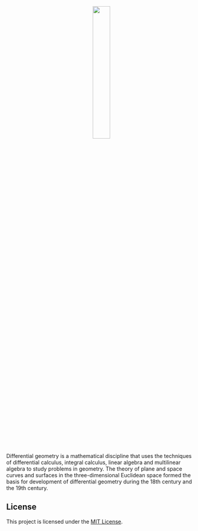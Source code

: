 <div align="center">
  <img src="https://upload.wikimedia.org/wikipedia/commons/8/89/Hyperbolic_triangle.svg" width = "30%" height = "30%">
 </div>
 
Differential geometry is a mathematical discipline that uses the techniques of differential calculus, integral calculus, linear algebra and multilinear algebra to study problems in geometry. The theory of plane and space curves and surfaces in the three-dimensional Euclidean space formed the basis for development of differential geometry during the 18th century and the 19th century.
## License

This project is licensed under the [MIT License](http://opensource.org/licenses/MIT).
